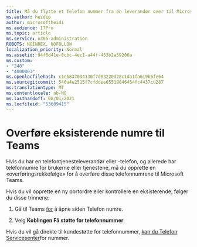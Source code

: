```yaml
---
title: Må du flytte et Telefon nummer fra én leverandør over til Microsoft?
ms.author: heidip
author: microsoftheidi
ms.audience: ITPro
ms.topic: article
ms.service: o365-administration
ROBOTS: NOINDEX, NOFOLLOW
localization_priority: Normal
ms.assetid: 94f6d41e-8cbc-4ec1-a44f-453b2a59206a
ms.custom:
- "248"
- "4000003"
ms.openlocfilehash: c1e5837034130f7d03220d28c1da1fa619b6fe64
ms.sourcegitcommit: 540a4e2515f7cfddee65519046454fc4437cd287
ms.translationtype: MT
ms.contentlocale: nb-NO
ms.lasthandoff: 08/01/2021
ms.locfileid: "53689415"
---
```

# <a name="port-existing-numbers-to-teams"></a>Overføre eksisterende numre til Teams

Hvis du har en telefontjenesteleverandør eller -telefon, og allerede har telefonnumre for brukerne eller tjenestene, må du opprette en «overføringsrekkefølge» for å overføre disse telefonnumrene til Microsoft Teams.  

Hvis du vil opprette en ny portordre eller kontrollere en eksisterende, følger du disse trinnene: 

1. Gå til Teams [for](https://admin.teams.microsoft.com/phone-numbers) å åpne siden Telefon numre. 

1. Velg **Koblingen Få støtte for telefonnummer**. 

Hvis du vil gå direkte til kundestøtte for telefonnummer, [kan du Telefon Servicesenter](https://pstnsd.powerappsportals.com/)for nummer.  